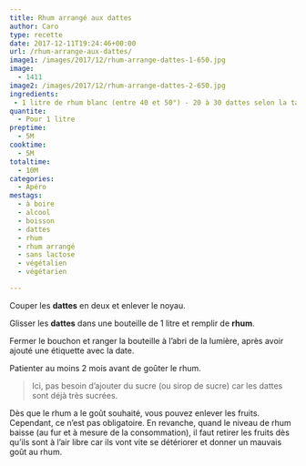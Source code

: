 ```yaml
---
title: Rhum arrangé aux dattes
author: Caro
type: recette
date: 2017-12-11T19:24:46+00:00
url: /rhum-arrange-aux-dattes/
image1: /images/2017/12/rhum-arrange-dattes-1-650.jpg
image:
  - 1411
image2: /images/2017/12/rhum-arrange-dattes-2-650.jpg
ingredients:
 - 1 litre de rhum blanc (entre 40 et 50°) - 20 à 30 dattes selon la taille
quantite:
  - Pour 1 litre
preptime:
  - 5M
cooktime:
  - 5M
totaltime:
  - 10M
categories:
  - Apéro
mestags:
  - à boire
  - alcool
  - boisson
  - dattes
  - rhum
  - rhum arrangé
  - sans lactose
  - végétalien
  - végétarien

---
```

Couper les **dattes** en deux et enlever le noyau.

Glisser les **dattes** dans une bouteille de 1 litre et remplir de **rhum**.

Fermer le bouchon et ranger la bouteille à l&rsquo;abri de la lumière, après avoir ajouté une étiquette avec la date.

Patienter au moins 2 mois avant de goûter le rhum.

> Ici, pas besoin d&rsquo;ajouter du sucre (ou sirop de sucre) car les dattes sont déjà très sucrées.

Dès que le rhum a le goût souhaité, vous pouvez enlever les fruits. Cependant, ce n&rsquo;est pas obligatoire. En revanche, quand le niveau de rhum baisse (au fur et à mesure de la consommation), il faut retirer les fruits dès qu&rsquo;ils sont à l&rsquo;air libre car ils vont vite se détériorer et donner un mauvais goût au rhum.